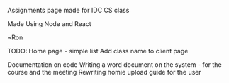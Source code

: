 Assignments page made for IDC CS class

Made Using Node and React

~Ron

TODO:
Home page - simple list
Add class name to client page

Documentation on code
Writing a word document on the system - for the course and the meeting
Rewriting homie upload guide for the user





